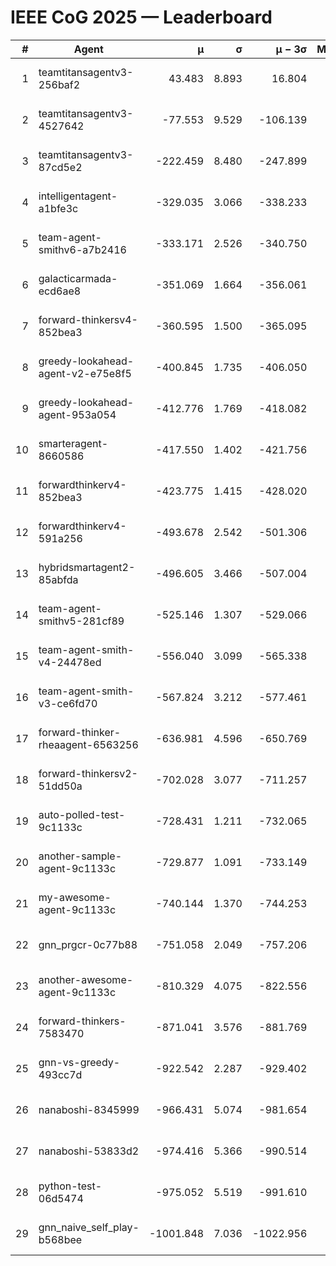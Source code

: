 # IEEE CoG 2025 — Leaderboard

| # | Agent | μ | σ | μ − 3σ | Matches | Updated |
|---:|---|---:|---:|---:|---:|---|
| 1 | teamtitansagentv3-256baf2 | 43.483 | 8.893 | 16.804 | 20656 | 2025-08-24 22:28 |
| 2 | teamtitansagentv3-4527642 | -77.553 | 9.529 | -106.139 | 20150 | 2025-08-24 22:28 |
| 3 | teamtitansagentv3-87cd5e2 | -222.459 | 8.480 | -247.899 | 21126 | 2025-08-24 22:28 |
| 4 | intelligentagent-a1bfe3c | -329.035 | 3.066 | -338.233 | 17042 | 2025-08-24 22:28 |
| 5 | team-agent-smithv6-a7b2416 | -333.171 | 2.526 | -340.750 | 20020 | 2025-08-24 22:28 |
| 6 | galacticarmada-ecd6ae8 | -351.069 | 1.664 | -356.061 | 18860 | 2025-08-24 22:28 |
| 7 | forward-thinkersv4-852bea3 | -360.595 | 1.500 | -365.095 | 16333 | 2025-08-24 22:28 |
| 8 | greedy-lookahead-agent-v2-e75e8f5 | -400.845 | 1.735 | -406.050 | 20660 | 2025-08-24 22:28 |
| 9 | greedy-lookahead-agent-953a054 | -412.776 | 1.769 | -418.082 | 18480 | 2025-08-24 22:28 |
| 10 | smarteragent-8660586 | -417.550 | 1.402 | -421.756 | 16913 | 2025-08-24 22:28 |
| 11 | forwardthinkerv4-852bea3 | -423.775 | 1.415 | -428.020 | 16900 | 2025-08-24 22:28 |
| 12 | forwardthinkerv4-591a256 | -493.678 | 2.542 | -501.306 | 16555 | 2025-08-24 22:28 |
| 13 | hybridsmartagent2-85abfda | -496.605 | 3.466 | -507.004 | 16655 | 2025-08-24 22:28 |
| 14 | team-agent-smithv5-281cf89 | -525.146 | 1.307 | -529.066 | 19520 | 2025-08-24 22:28 |
| 15 | team-agent-smith-v4-24478ed | -556.040 | 3.099 | -565.338 | 20316 | 2025-08-24 22:28 |
| 16 | team-agent-smith-v3-ce6fd70 | -567.824 | 3.212 | -577.461 | 20636 | 2025-08-24 22:28 |
| 17 | forward-thinker-rheaagent-6563256 | -636.981 | 4.596 | -650.769 | 18998 | 2025-08-24 22:28 |
| 18 | forward-thinkersv2-51dd50a | -702.028 | 3.077 | -711.257 | 19558 | 2025-08-24 22:28 |
| 19 | auto-polled-test-9c1133c | -728.431 | 1.211 | -732.065 | 20660 | 2025-08-24 22:28 |
| 20 | another-sample-agent-9c1133c | -729.877 | 1.091 | -733.149 | 20320 | 2025-08-24 22:28 |
| 21 | my-awesome-agent-9c1133c | -740.144 | 1.370 | -744.253 | 20280 | 2025-08-24 22:28 |
| 22 | gnn_prgcr-0c77b88 | -751.058 | 2.049 | -757.206 | 17720 | 2025-08-24 22:28 |
| 23 | another-awesome-agent-9c1133c | -810.329 | 4.075 | -822.556 | 21380 | 2025-08-24 22:28 |
| 24 | forward-thinkers-7583470 | -871.041 | 3.576 | -881.769 | 18440 | 2025-08-24 22:28 |
| 25 | gnn-vs-greedy-493cc7d | -922.542 | 2.287 | -929.402 | 15660 | 2025-08-24 22:28 |
| 26 | nanaboshi-8345999 | -966.431 | 5.074 | -981.654 | 16350 | 2025-08-24 22:28 |
| 27 | nanaboshi-53833d2 | -974.416 | 5.366 | -990.514 | 15600 | 2025-08-24 22:28 |
| 28 | python-test-06d5474 | -975.052 | 5.519 | -991.610 | 16110 | 2025-08-24 22:28 |
| 29 | gnn_naive_self_play-b568bee | -1001.848 | 7.036 | -1022.956 | 16080 | 2025-08-24 22:28 |
